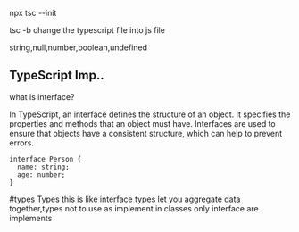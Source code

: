 npx tsc --init

tsc -b change the typescript file into js file

string,null,number,boolean,undefined
## TypeScript Imp..
what is interface?

In TypeScript, an interface defines the structure of an object. It specifies the properties and methods that an object must have.
Interfaces are used to ensure that objects have a consistent structure, which can help to prevent errors.

`````````````
interface Person {
  name: string;
  age: number;
}
``````````````````
#types
Types this is like interface types let you aggregate data together,types not to use as implement in classes only interface are implements
